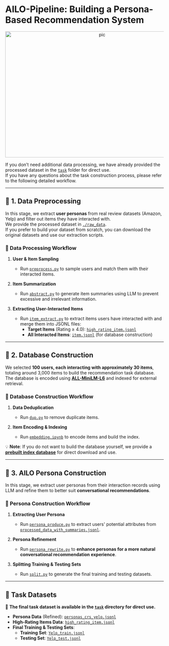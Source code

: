# **AILO-Pipeline: Building a Persona-Based Recommendation System**  

<div  align="center">    
<img src="../pic/pic4.png" width = "600" height = "400" alt="pic" align=center />
</div>

If you don’t need additional data processing, we have already provided the processed dataset in the [`task`](./task) folder for direct use.  
If you have any questions about the task construction process, please refer to the following detailed workflow.

---

## **📌 1. Data Preprocessing**  

In this stage, we extract **user personas** from real review datasets (Amazon, Yelp) and filter out items they have interacted with.  
We provide the processed dataset in [`./raw_data`](./raw_data).  
If you prefer to build your dataset from scratch, you can download the original datasets and use our extraction scripts.

### **🔹 Data Processing Workflow**
1. **User & Item Sampling**  
   - Run [`preprocess.py`](./preprocess.py) to sample users and match them with their interacted items.

2. **Item Summarization**  
   - Run [`abstract.py`](./abstract.py) to generate item summaries using LLM to prevent excessive and irrelevant information.

3. **Extracting User-Interacted Items**  
   - Run [`item_extract.py`](./item_extract.py) to extract items users have interacted with and merge them into JSONL files:
     - **Target Items** (Rating ≥ 4.0): [`high_rating_item.jsonl`](./high_rating_item.jsonl)  
     - **All Interacted Items**: [`item.jsonl`](./item.jsonl) (for database construction)

---

## **📌 2. Database Construction**  

We selected **100 users, each interacting with approximately 30 items**, totaling around 3,000 items to build the recommendation task database.  
The database is encoded using **[ALL-MiniLM-L6](https://huggingface.co/sentence-transformers/all-MiniLM-L6-v2)** and indexed for external retrieval.

### **🔹 Database Construction Workflow**
1. **Data Deduplication**  
   - Run [`dup.py`](./embedding/dup.py) to remove duplicate items.

2. **Item Encoding & Indexing**  
   - Run [`embedding.ipynb`](./embedding/embedding.ipynb) to encode items and build the index.

💡 **Note**: If you do not want to build the database yourself, we provide a **[prebuilt index database](xxxurl)** for direct download and use.

---

## **📌 3. AILO Persona Construction**  

In this stage, we extract user personas from their interaction records using LLM and refine them to better suit **conversational recommendations**.

### **🔹 Persona Construction Workflow**
1. **Extracting User Persona**  
   - Run [`persona_produce.py`](./persona_produce.py) to extract users' potential attributes from [`processed_data_with_summaries.jsonl`](./processed_data_with_summaries.jsonl).

2. **Persona Refinement**  
   - Run [`persona_rewrite.py`](./persona_rewrite.py) to **enhance personas for a more natural conversational recommendation experience**.

3. **Splitting Training & Testing Sets**  
   - Run [`split.py`](./split.py) to generate the final training and testing datasets.

---

## **📌 Task Datasets**  

💾 **The final task dataset is available in the [`task`](./task) directory for direct use.**  

- **Persona Data** (Refined): [`personas_crs_yelp.jsonl`](./personas_crs_yelp.jsonl)  
- **High-Rating Items Data**: [`high_rating_item.jsonl`](./high_rating_item.jsonl)  
- **Final Training & Testing Sets**:
  - **Training Set**: [`Yelp_train.jsonl`](./Yelp_train.jsonl)  
  - **Testing Set**: [`Yelp_test.jsonl`](./Yelp_test.jsonl)  

## 
